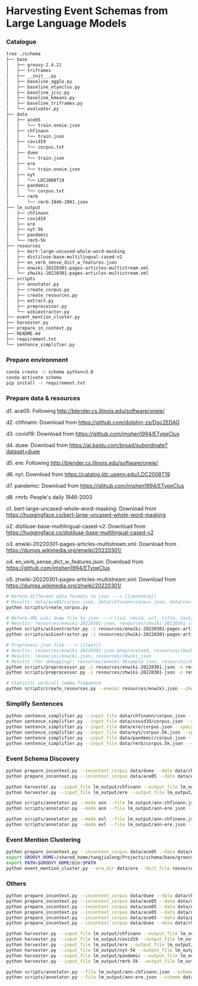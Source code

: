 # Harvesting Event Schemas from Large Language Models

### Catalogue
```bash
tree ./schema
├── base
│   ├── groovy-2.4.21
│   ├── triframes
│   ├── __init__.py
│   ├── baseline_agglo.py
│   ├── baseline_etyeclus.py
│   ├── baseline_jcsc.py
│   ├── baseline_kmeans.py
│   ├── baseline_triframes.py
│   └── evaluater.py
├── data
│   ├── ace05
│   │   └── train.oneie.json
│   ├── chfinann
│   │   └── train.json
│   ├── covid19
│   │   └── corpus.txt
│   ├── duee
│   │   └── train.json
│   ├── ere 
│   │   └── train.oneie.json
│   ├── nyt
│   │   └── LDC2008T19
│   ├── pandemic
│   │   └── corpus.txt
│   └── rmrb
│       └── rmrb-1946-2001.json
├── lm_output
│   ├── chfinann
│   ├── covid19
│   ├── ere
│   ├── nyt-5k
│   ├── pandemic
│   └── rmrb-5k
├── resources
│   ├── bert-large-uncased-whole-word-masking
│   ├── distiluse-base-multilingual-cased-v2
│   ├── en_verb_sense_dict_w_features.json
│   ├── enwiki-20220301-pages-articles-multistream.xml
│   └── zhwiki-20220301-pages-articles-multistream.xml
├── scripts
│   ├── annotator.py
│   ├── create_corpus.py
│   ├── create_resources.py
│   ├── extract.py
│   ├── preprocessor.py
│   └── wikiextractor.py
├── event_mention_cluster.py
├── harvester.py
├── prepare_in_context.py
├── README.md
├── requirement.txt
└── sentence_simplifier.py
```

### Prepare environment
```bash
conda create -n schema python=3.8
conda activate schema
pip install -r requirement.txt
```

### Prepare data & resources
d1. ace05: Following http://blender.cs.illinois.edu/software/oneie/

d2. chfinann: Download from https://github.com/dolphin-zs/Doc2EDAG

d3. covid19: Download from https://github.com/jmshen1994/ETypeClus

d4. duee: Download from https://ai.baidu.com/broad/subordinate?dataset=duee

d5. ere: Following http://blender.cs.illinois.edu/software/oneie/

d6. nyt: Download from https://catalog.ldc.upenn.edu/LDC2008T19

d7. pandemic:  Download from https://github.com/jmshen1994/ETypeClus

d8. rmrb: People's daily 1946-2003



o1. bert-large-uncased-whole-word-masking: Download from https://huggingface.co/bert-large-uncased-whole-word-masking

o2. distiluse-base-multilingual-cased-v2: Download from https://huggingface.co/distiluse-base-multilingual-cased-v2

o3. enwiki-20220301-pages-articles-multistream.xml: Download from https://dumps.wikimedia.org/enwiki/20220301/

o4. en_verb_sense_dict_w_features.json: Download from https://github.com/jmshen1994/ETypeClus

o5. zhwiki-20220301-pages-articles-multistream.xml: Download from https://dumps.wikimedia.org/zhwiki/20220301/

```bash
# Reform different data formats to json ---> [{sentence}]
# Results: data/ace05/corpus.json, data/chfinann/corpus.json, data/covid19/corpus.json, data/ere/corpus.json, data/nyt/corpus.json, data/nyt/corpus.5k.json, data/pandemic/corpus.json, data/rmrb/corpus.json, data/rmrb/corpus.5k.json
python scripts/create_corpus.py

# Reform XML wiki dump file to json ---> [{id, revid, url, title, text}]
# Results: resources/enwiki-20220301-json, resources/zhwiki-20220301-json
python scripts/wikiextractor.py -i resources/enwiki-20220301-pages-articles-multistream.xml -o resources/enwiki-20220301-json -j
python scripts/wikiextractor.py -i resources/zhwiki-20220301-pages-articles-multistream.xml -o resources/zhwiki-20220301-json -j

# Preprocess json file ---> [{text}]
# Results: resources/enwiki-20220301-json-preprocessed, resources/zhwiki-20220301-json-preprocessed
# Results: resources/enwiki.json, resources/zhwiki.json
# Results (for debugging): resources/enwiki-5Ksample.json, resources/zhwiki-5Ksample.json
python scripts/preprocessor.py -i resources/enwiki-20220301-json -o resources/enwiki-20220301-json-preprocessed -j resources -d enwiki
python scripts/preprocessor.py -i resources/zhwiki-20220301-json -o resources/zhwiki-20220301-json-preprocessed -j resources -d zhwiki

# Statistic verb/all lemma frequence
python scripts/create_resources.py --enwiki resources/enwiki.json --zhwiki resources/zhwiki.json
```

### Simplify Sentences
```bash
python sentence_simplifier.py --input_file data/chfinann/corpus.json --spacy_model zh_core_web_lg --verb_freq_file resources/zh_verb_lemma_freq.json --all_lemma_freq_file resources/zh_all_lemma_freq.json
python sentence_simplifier.py --input_file data/covid19/corpus.json --spacy_model en_core_web_lg --verb_freq_file resources/en_verb_lemma_freq.json --all_lemma_freq_file resources/en_all_lemma_freq.json
python sentence_simplifier.py --input_file data/ere/corpus.json --spacy_model en_core_web_lg --verb_freq_file resources/en_verb_lemma_freq.json --all_lemma_freq_file resources/en_all_lemma_freq.json
python sentence_simplifier.py --input_file data/nyt/corpus.5k.json --spacy_model en_core_web_lg --verb_freq_file resources/en_verb_lemma_freq.json --all_lemma_freq_file resources/en_all_lemma_freq.json
python sentence_simplifier.py --input_file data/pandemic/corpus.json --spacy_model en_core_web_lg --verb_freq_file resources/en_verb_lemma_freq.json --all_lemma_freq_file resources/en_all_lemma_freq.json
python sentence_simplifier.py --input_file data/rmrb/corpus.5k.json --spacy_model zh_core_web_lg --verb_freq_file resources/zh_verb_lemma_freq.json --all_lemma_freq_file resources/zh_all_lemma_freq.json
```

### Event Schema Discovery 
```bash
python prepare_incontext.py --incontext_corpus data/duee --data data/chfinann --mode 0
python prepare_incontext.py --incontext_corpus data/ace05 --data data/ere --mode 0

python harvester.py --input_file lm_output/chfinann --output_file lm_output/results-chfinann.json --annotate_file lm_output/ann-chfinann.json --data_file data/chfinann --language zh --link_sentence
python harvester.py --input_file lm_output/ere --output_file lm_output/results-ere.json --data_file data/ere --language en

python scripts/annotator.py --mode ann --file lm_output/ann-chfinann.json --schema data/chfinann/schema.json
python scripts/annotator.py --mode ann --file lm_output/ann-ere.json --schema data/ere/schema.json

python scripts/annotator.py --mode evl --file lm_output/ann-chfinann.json --schema data/chfinann/schema.json
python scripts/annotator.py --mode evl --file lm_output/ann-ere.json --schema data/ere/schema.json
```

### Event Mention Clustering
```bash
python prepare_incontext.py --incontext_corpus data/ace05 --data data/ere --mode 0 --top_num 0
export GROOVY_HOME=/shared_home/tangjialong/Projects/schema/base/groovy-2.4.21
export PATH=$GROOVY_HOME/bin:$PATH
python event_mention_cluster.py --ere_dir data/ere --dict_file resources/en_verb_sense_dict_w_features.json --gpu_id 0 --num_sample 3
```

### Others
```bash
python prepare_incontext.py --incontext_corpus data/duee --data data/chfinann --mode 0
python prepare_incontext.py --incontext_corpus data/ace05 --data data/covid19 --mode 0
python prepare_incontext.py --incontext_corpus data/ace05 --data data/ere --mode 0
python prepare_incontext.py --incontext_corpus data/ace05 --data data/nyt --mode 0
python prepare_incontext.py --incontext_corpus data/ace05 --data data/pandemic --mode 0
python prepare_incontext.py --incontext_corpus data/duee --data data/rmrb --mode 0   # 3025

python harvester.py --input_file lm_output/chfinann --output_file lm_output/results-chfinann.json --annotate_file lm_output/ann-chfinann.json --data_file data/chfinann --language zh --link_sentence
python harvester.py --input_file lm_output/covid19 --output_file lm_output/results-covid19.json --annotate_file lm_output/ann-covid19.json --data_file data/covid19 --language en --link_sentence
python harvester.py --input_file lm_output/ere --output_file lm_output/results-ere.json --annotate_file lm_output/ann-ere.json --data_file data/ere --language en --link_sentence
python harvester.py --input_file lm_output/nyt-5k --output_file lm_output/results-nyt.json --annotate_file lm_output/ann-nyt.json --data_file data/nyt --language en --link_sentence
python harvester.py --input_file lm_output/pandemic --output_file lm_output/results-pandemic.json --annotate_file lm_output/ann-pandemic.json --data_file data/pandemic --language en --link_sentence
python harvester.py --input_file lm_output/rmrb-5k --output_file lm_output/results-rmrb.json --annotate_file lm_output/ann-rmrb.json --data_file data/rmrb --language zh --link_sentence

python scripts/annotator.py --file lm_output/ann-chfinann.json --schema data/chfinann/schema.json --mode evl
python scripts/annotator.py --file lm_output/ann-ere.json --schema data/ere/schema.json --mode evl
```
